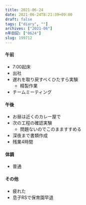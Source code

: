```yaml
---
title: 2021-06-24
date: 2021-06-24T8:21:39+09:00
draft: false
tags: ["diary", ""]
archives: ["2021-06"]
n年日記: ["0624"]
slug: 199712
---
```

#### 午前
- 7:00起床
- 出社
- 遅れを取り戻すべくひたすら実験
  - 精製作業
- チームミーティング
#### 午後
- お昼は近くのカレー屋で
- 次の工程の確認実験
  - 問題ないのでこのまますすめる
- 深夜まで書類作成
- 残業4時間
#### 体調
- 普通
#### その他
- 疲れた
- 息子RSで保育園早退